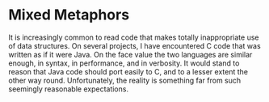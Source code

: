 Mixed Metaphors
===============

It is increasingly common to read code that makes totally inappropriate use of data structures.  On several projects, I have encountered C code that was written as if it were Java.  On the face value the two languages are similar enough, in syntax, in performance, and in verbosity.  It would stand to reason that Java code should port easily to C, and to a lesser extent the other way round.  Unfortunately, the reality is something far from such seemingly reasonable expectations.<br /><br />